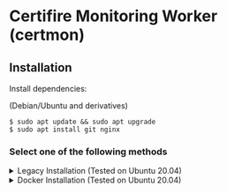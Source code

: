 Certifire Monitoring Worker (certmon)
=========

Installation
------------

Install dependencies: 

(Debian/Ubuntu and derivatives)

    $ sudo apt update && sudo apt upgrade
    $ sudo apt install git nginx 

### Select one of the following methods

<details>
<summary>Legacy Installation (Tested on Ubuntu 20.04)</summary>

### Legacy Installation
After cloning, create a virtual environment and install the requirements. For Linux and Mac users:

    $ git clone https://github.com/certifire/monitoring_worker.git
    $ virtualenv -p python3 monitoring_worker
    $ source monitoring_worker/bin/activate
    $ cd monitoring_worker
    (monitoring_worker) $ pip install -r requirements.txt

Configuring

    $ cp env_sample.json env.json

Make appropriate changes to env.json

Running

    (monitoring_worker) $ python worker.py

To run certifire as a service:

    $ sudo cp certmon.service /etc/systemd/system/
    $ sudo systemctl daemon-reload
    $ sudo systemctl enable --now certmon

</details>

<details>
<summary>Docker Installation (Tested on Ubuntu 20.04)</summary>

Install docker and docker-compose

    $ sudo apt install docker docker-compose
    $ sudo groupadd docker
    $ sudo usermod -aG docker ${USER}

Log out and Log back in so that your group membership is re-evaluated. 
More info: [Docker Docs](https://docs.docker.com/engine/install/linux-postinstall/#manage-docker-as-a-non-root-user)

You also may stop existing certmon instance if present because,
it will confilict with the postgres and certifire docker instance

    $ sudo systemctl disable --now certmon

Now we build our docker image

    $ git clone https://github.com/certifire/monitoring_worker.git certmon
    $ cd certmon
    $ docker-compose build

Run the container:

    $ docker-compose up -d

If you want to stream the logs (You can press ctrl+c to quit streaming):

    $ docker-compose logs -tf server

</details>
<br>
